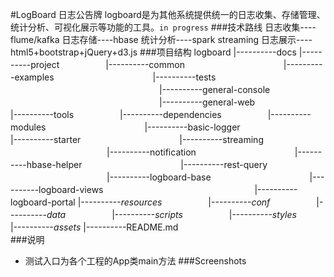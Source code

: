﻿
#LogBoard 日志公告牌
logboard是为其他系统提供统一的日志收集、存储管理、统计分析、可视化展示等功能的工具。`in progress`
###技术路线
日志收集----flume/kafka
日志存储----hbase
统计分析----spark streaming
日志展示----html5+bootstrap+jQuery+d3.js
###项目结构
logboard
    |----------docs
    |----------project
　　　　　|----------common
　　　　　　　　　　　|----------examples
　　　　　　　　　　　|----------tests
　　　　　　　　　　　　　　　　　|----------general-console
　　　　　　　　　　　　　　　　　|----------general-web　　　　　　　　　　　　　　　　　　
　　　　　　　　　　　|----------tools
　　　　　|----------dependencies
　　　　　|----------modules
　　　　　　　　　　　|----------basic-logger　　　　　　　　　　　
　　　　　　　　　　　|----------starter
　　　　　　　　　　　|----------streaming
　　　　　　　　　　　|----------notification
　　　　　　　　　　　|----------hbase-helper
　　　　　　　　　　　|----------rest-query
　　　　　　　　　　　|----------logboard-base
　　　　　　　　　　　|----------logboard-views
　　　　　　　　　　　　　　　　　|----------logboard-portal
    |----------*resources*
　　　　　|----------*conf*
　　　　　|----------*data*
　　　　　|----------*scripts*
　　　　　|----------*styles*
　　　　　|----------*assets*
    |----------README.md　　　　　　　　　　　　　　　　　
###说明
- 测试入口为各个工程的App类main方法
###Screenshots
